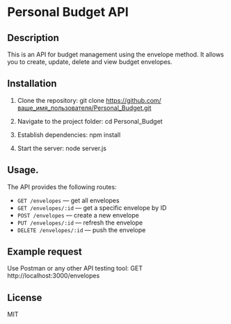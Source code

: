 # Personal Budget API

## Description
This is an API for budget management using the envelope method. It allows you to create, update, delete and view budget envelopes.

## Installation
1. Clone the repository:
git clone https://github.com/ваше_имя_пользователя/Personal_Budget.git

2. Navigate to the project folder:
cd Personal_Budget

3. Establish dependencies:
npm install

4. Start the server:
node server.js

## Usage.
The API provides the following routes:

- `GET /envelopes` — get all envelopes
- `GET /envelopes/:id` — get a specific envelope by ID
- `POST /envelopes` — create a new envelope
- `PUT /envelopes/:id` — refresh the envelope
- `DELETE /envelopes/:id` — push the envelope

## Example request
Use Postman or any other API testing tool:
GET http://localhost:3000/envelopes


## License
MIT
